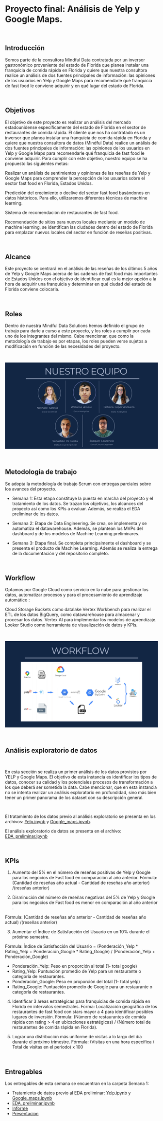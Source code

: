 # Proyecto final: Análisis de Yelp y Google Maps.

<br>


## Introducción

Somos parte de la consultora Mindful Data contratada por un inversor gastronómico proveniente del estado de Florida que planea instalar una franquicia de comida rápida en Florida y quiere que nuestra consultora realice un análisis de dos fuentes principales de información: las opiniones de los usuarios en Yelp y Google Maps para recomendarle qué franquicia de fast food le conviene adquirir y en qué lugar del estado de Florida. 

<br>

## Objetivos

El objetivo de este proyecto es realizar un análisis del mercado estadounidense específicamente del estado de Florida en el sector de restaurantes de comida rápida. El cliente que nos ha contratado es un inversor que planea instalar una franquicia de comida rápida en Florida y quiere que nuestra consultora de datos (Mindful Data) realice un análisis de dos fuentes principales de información: las opiniones de los usuarios en Yelp y Google Maps para recomendarle qué franquicia de fast food le conviene adquirir. 
Para cumplir con este objetivo, nuestro equipo se ha propuesto las siguientes metas:

Realizar un análisis de sentimientos y opiniones de las reseñas de Yelp y Google Maps para comprender la percepción de los usuarios sobre el sector fast food en Florida, Estados Unidos.

Predicción del crecimiento o declive del sector fast food basándonos en datos históricos. Para ello, utilizaremos diferentes técnicas de machine learning.

Sistema de recomendación de restaurantes de fast food.

Recomendación de sitios para nuevos locales mediante un modelo de machine learning, se identifican las ciudades dentro del estado de Florida para emplazar nuevos locales del sector en función de reseñas positivas.

<br>

## Alcance

Este proyecto se centrará en el análisis de las reseñas de los últimos 5 años de Yelp y Google Maps acerca de las cadenas de fast food más importantes de Estados Unidos con el objetivo de identificar cuál es la mejor opción a la hora de adquirir una franquicia y determinar en qué ciudad del estado de Florida conviene colocarla. 

<br>

## Roles

Dentro de nuestra Mindful Data Solutions hemos definido el grupo de trabajo para darle a curso a este proyecto, y los roles a cumplir por cada uno de los integrantes del mismo.
Cabe mencionar, que como la metodología de trabajo es por etapas, los roles pueden verse sujetos a modificación en función de las necesidades del proyecto. 

<br>

![roles](https://github.com/sebasdines/PF_DS_Henry/blob/master/src/Roles.png)

<br>

## Metodología de trabajo

Se adopta la metodología de trabajo Scrum con entregas parciales sobre los avances del proyecto. 

- Semana 1: Esta etapa constituye la puesta en marcha del proyecto y el tratamiento de los datos. Se trazan los objetivos, los alcances del proyecto así como los KPIs a evaluar. Además, se realiza el EDA preliminar de los datos. 

- Semana 2: Etapa de Data Engineering. Se crea, se implementa y se automatiza el datawarehouse. Además, se plantean los MVPs del dashboard y de los modelos de Machine Learning preliminares.

- Semana 3: Etapa final. Se completa principalmente el dashboard y se presenta el producto de Machine Learning. Además se realiza la entrega de la documentación y del repositorio completo. 

<br>

## Workflow

Optamos por Google Cloud como servicio en la nube para gestionar los datos, automatizar procesos y para el  procesamiento de aprendizaje automático :

Cloud Storage Buckets como datalake
Vertex Workbench para realizar el ETL de los datos
BigQuery, como datawarehouse para almacenar y procesar los datos.
Vertex AI para  implementar los modelos de aprendizaje.
Looker Studio como herramienta de visualización de datos y KPIs.

<br>


![workflow](./src/workflow.png)

<br>

## Análisis exploratorio de datos

<br>

En esta sección se realiza un primer análisis de los datos provistos por YELP y Google Maps. El objetivo de esta instancia es identificar los tipos de datos, conocer su calidad y los potenciales procesos de transformación a los que deberá ser sometida la data. Cabe mencionar, que en esta instancia no se intenta realizar un análisis exploratorio en profundidad, sino más bien tener un primer panorama de los dataset con su descripción general.  

<br>

El tratamiento de los datos previo al análisis exploratorio se presenta en los archivos: [Yelp.ipynb](Semana_1/Yelp.ipynb) y [Google_maps.ipynb](Semana_1/Google_maps.ipynb).

El análisis exploratorio de datos se presenta en el archivo: [EDA_preliminar.ipynb](Semana_1/EDA_preliminar.ipynb)

<br>


## KPIs
1. Aumento del 5% en el número de reseñas positivas de Yelp y Google para los negocios de Fast food en comparación al año anterior.
Fórmula: (Cantidad de reseñas año actual - Cantidad de reseñas año anterior) /(reseñas anterior)

2. Disminución del número de reseñas negativas del 5% de Yelp y Google para los negocios de Fast food es menor en comparación al año anterior .

Fórmula: (Cantidad de reseñas año anterior - Cantidad de reseñas año actual) /(reseñas anterior)


3. Aumentar el Índice de Satisfacción del Usuario en un 10% durante el próximo semestre.

Fórmula: Índice de Satisfacción del Usuario = (Ponderación_Yelp * Rating_Yelp + Ponderación_Google * Rating_Google) / (Ponderación_Yelp + Ponderación_Google)

- Ponderación_Yelp: Peso en proporción al total (1- total google)
- Rating_Yelp: Puntuación promedio de Yelp para un restaurante o categoría de restaurantes.
- Ponderación_Google: Peso en proporción del total (1- total yelp)
- Rating_Google: Puntuación promedio de Google para un restaurante o categoría de restaurantes.

4. Identificar 3 áreas estratégicas para franquicias de comida rápida en Florida en intervalos semestrales.
Forma: Localización geográfica de los restaurantes de fast food con stars mayor a 4 para identificar posibles lugares de inversión. 
Fórmula: (Número de restaurantes de comida rápida con rating > 4 en ubicaciones estratégicas) / (Número total de restaurantes de comida rápida en Florida).

5. Lograr una distribución más uniforme de visitas a lo largo del día durante el próximo trimestre.
Fórmula: (Visitas en una hora específica / Total de visitas en el período) x 100

<br>


## Entregables
Los entregables de esta semana se encuentran en la carpeta Semana 1: 

- Tratamiento de datos previo al EDA preliminar: [Yelp.ipynb](Semana_1/Yelp.ipynb)  y [Google_maps.ipynb](Semana_1/Google_maps.ipynb)
- [EDA_preliminar.ipynb](Semana_1/EDA_preliminar.ipynb)
- [Informe](Semana_1/Informe.pdf)
- [Presentacion](Semana_1/Presentacion.pdf)
